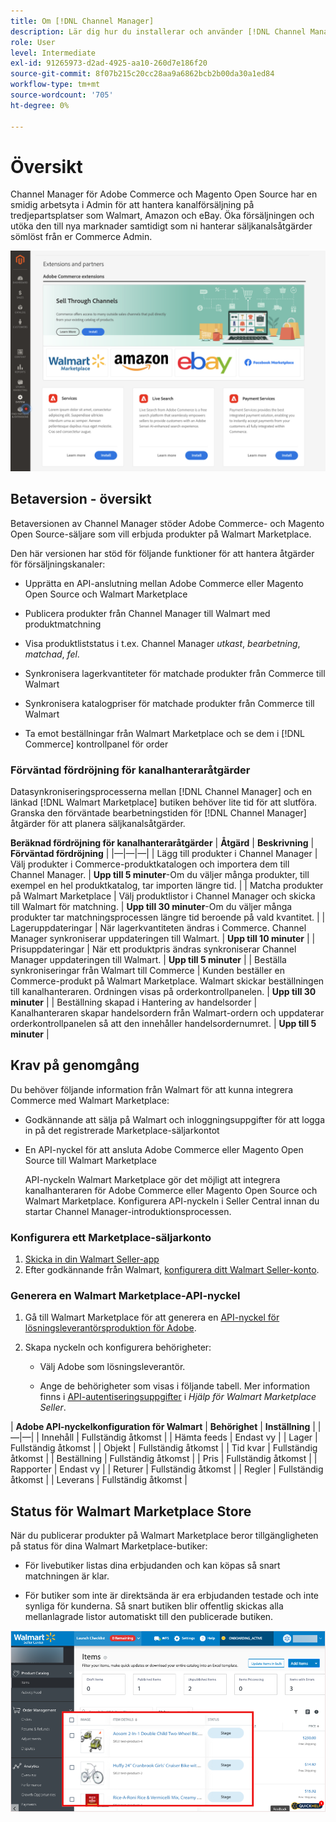 ```yaml
---
title: Om [!DNL Channel Manager]
description: Lär dig hur du installerar och använder [!DNL Channel Manager] att integrera Adobe Commerce och Magento Open Source butiker med marknadsplatser från tredje part och skapa en försäljningskanal för att hantera marknadsplatslistor, priser, lager och försäljning smidigt från er Commerce Admin.
role: User
level: Intermediate
exl-id: 91265973-d2ad-4925-aa10-260d7e186f20
source-git-commit: 8f07b215c20cc28aa9a6862bcb2b00da30a1ed84
workflow-type: tm+mt
source-wordcount: '705'
ht-degree: 0%

---
```


# Översikt

Channel Manager för Adobe Commerce och Magento Open Source har en smidig arbetsyta i Admin för att hantera kanalförsäljning på tredjepartsplatser som Walmart, Amazon och eBay. Öka försäljningen och utöka den till nya marknader samtidigt som ni hanterar säljkanalsåtgärder sömlöst från er Commerce Admin.

![[!DNL Channel Manager] tilläggsadministratörsvy](assets/channel-manager-admin-entry-page.png)

## Betaversion - översikt

Betaversionen av Channel Manager stöder Adobe Commerce- och Magento Open Source-säljare som vill erbjuda produkter på Walmart Marketplace.

Den här versionen har stöd för följande funktioner för att hantera åtgärder för försäljningskanaler:

* Upprätta en API-anslutning mellan Adobe Commerce eller Magento Open Source och Walmart Marketplace

* Publicera produkter från Channel Manager till Walmart med produktmatchning

* Visa produktliststatus i t.ex. Channel Manager *utkast*, *bearbetning*, *matchad*, *fel*.

* Synkronisera lagerkvantiteter för matchade produkter från Commerce till Walmart

* Synkronisera katalogpriser för matchade produkter från Commerce till Walmart

* Ta emot beställningar från Walmart Marketplace och se dem i [!DNL Commerce] kontrollpanel för order

### Förväntad fördröjning för kanalhanteraråtgärder

Datasynkroniseringsprocesserna mellan [!DNL Channel Manager] och en länkad [!DNL Walmart Marketplace] butiken behöver lite tid för att slutföra. Granska den förväntade bearbetningstiden för [!DNL Channel Manager] åtgärder för att planera säljkanalsåtgärder.

**Beräknad fördröjning för kanalhanteraråtgärder**
| **Åtgärd**                              | **Beskrivning**                                                                                                                               | **Förväntad fördröjning**                                                                                                        | |—|—|—| | Lägg till produkter i Channel Manager | Välj produkter i Commerce-produktkatalogen och importera dem till Channel Manager.                                                       | **Upp till 5 minuter**-Om du väljer många produkter, till exempel en hel produktkatalog, tar importen längre tid. | | Matcha produkter på Walmart Marketplace | Välj produktlistor i Channel Manager och skicka till Walmart för matchning.                                                                  | **Upp till 30 minuter**-Om du väljer många produkter tar matchningsprocessen längre tid beroende på vald kvantitet.   | | Lageruppdateringar | När lagerkvantiteten ändras i Commerce. Channel Manager synkroniserar uppdateringen till Walmart.                                                         | **Upp till 10 minuter**                                                                                                      | | Prisuppdateringar | När ett produktpris ändras synkroniserar Channel Manager uppdateringen till Walmart.                                                                    | **Upp till 5 minuter**                                                                                                       | | Beställa synkroniseringar från Walmart till Commerce | Kunden beställer en Commerce-produkt på Walmart Marketplace. Walmart skickar beställningen till kanalhanteraren. Ordningen visas på orderkontrollpanelen. | **Upp till 30 minuter**                                                                                                      | | Beställning skapad i Hantering av handelsorder | Kanalhanteraren skapar handelsordern från Walmart-ordern och uppdaterar orderkontrollpanelen så att den innehåller handelsordernumret.       | **Upp till 5 minuter**                                                                                                       |

## Krav på genomgång

Du behöver följande information från Walmart för att kunna integrera Commerce med Walmart Marketplace:

* Godkännande att sälja på Walmart och inloggningsuppgifter för att logga in på det registrerade Marketplace-säljarkontot

* En API-nyckel för att ansluta Adobe Commerce eller Magento Open Source till Walmart Marketplace

   API-nyckeln Walmart Marketplace gör det möjligt att integrera kanalhanteraren för Adobe Commerce eller Magento Open Source och Walmart Marketplace. Konfigurera API-nyckeln i Seller Central innan du startar Channel Manager-introduktionsprocessen.

### Konfigurera ett Marketplace-säljarkonto

1. [Skicka in din Walmart Seller-app](https://marketplace-apply.walmart.com/apply?id=0014M00001zivMpQAI)
2. Efter godkännande från Walmart, [konfigurera ditt Walmart Seller-konto](https://sellerhelp.walmart.com/seller/s/guide?article=000008219).

### Generera en Walmart Marketplace-API-nyckel

1. Gå till Walmart Marketplace för att generera en [API-nyckel för lösningsleverantörsproduktion för Adobe](https://developer.walmart.com/#preloginModal?redirectUri=https%3A%2F%2Fdeveloper.walmart.com%2Faccount%2FgenerateKey).

1. Skapa nyckeln och konfigurera behörigheter:

   * Välj Adobe som lösningsleverantör.

   * Ange de behörigheter som visas i följande tabell. Mer information finns i [API-autentiseringsuppgifter](https://sellerhelp.walmart.com/seller/s/guide?article=000006422) i *Hjälp för Walmart Marketplace Seller*.

|    **Adobe API-nyckelkonfiguration för Walmart**
| **Behörighet** | **Inställning** | |—|—| | Innehåll | Fullständig åtkomst | | Hämta feeds | Endast vy | | Lager | Fullständig åtkomst | | Objekt | Fullständig åtkomst | | Tid kvar | Fullständig åtkomst | | Beställning | Fullständig åtkomst | | Pris | Fullständig åtkomst | | Rapporter | Endast vy | | Returer | Fullständig åtkomst | | Regler | Fullständig åtkomst | | Leverans | Fullständig åtkomst |

## Status för Walmart Marketplace Store

När du publicerar produkter på Walmart Marketplace beror tillgängligheten på status för dina Walmart Marketplace-butiker:

* För livebutiker listas dina erbjudanden och kan köpas så snart matchningen är klar.

* För butiker som inte är direktsända är era erbjudanden testade och inte synliga för kunderna. Så snart butiken blir offentlig skickas alla mellanlagrade listor automatiskt till den publicerade butiken.


![[!DNL Walmart Seller Central] mellanlagrade produkter](assets/walmart-seller-central-staged.png)
